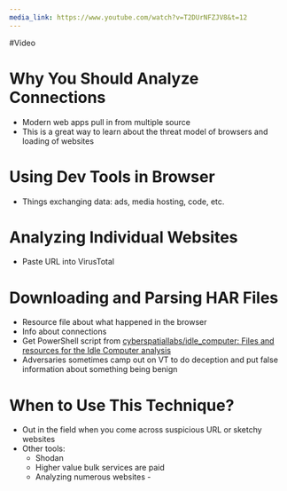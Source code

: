 ```yaml
---
media_link: https://www.youtube.com/watch?v=T2DUrNFZJV8&t=12
---
```

#Video

# Why You Should Analyze Connections
- Modern web apps pull in from multiple source
- This is a great way to learn about the threat model of browsers and loading of websites
# Using Dev Tools in Browser
- Things exchanging data: ads, media hosting, code, etc.
# Analyzing Individual Websites
- Paste URL into VirusTotal
# Downloading and Parsing HAR Files
- Resource file about what happened in the browser
- Info about connections
- Get PowerShell script from [cyberspatiallabs/idle_computer: Files and resources for the Idle Computer analysis](https://github.com/cyberspatiallabs/idle_computer) 
- Adversaries sometimes camp out on VT to do deception and put false information about something being benign
# When to Use This Technique?
- Out in the field when you come across suspicious URL or sketchy websites
- Other tools:
	- Shodan
	- Higher value bulk services are paid 
	- Analyzing numerous websites - 